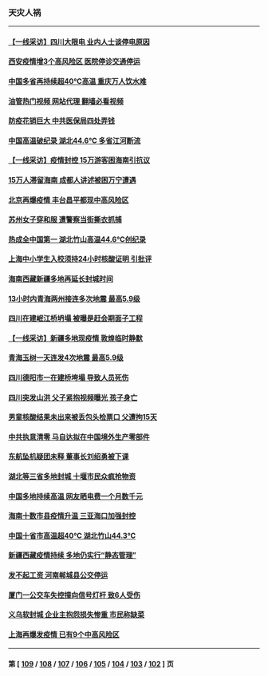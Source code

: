 ### 天灾人祸
---
#### [【一线采访】四川大限电 业内人士谈停电原因](../../pages/ncid280/n13803685.md?08171245) 
#### [西安疫情增3个高风险区 医院停诊交通停运](../../pages/ncid280/n13803699.md?08171245) 
#### [中国多省再持续超40℃高温 重庆万人饮水难](../../pages/ncid280/n13803329.md?08171245) 
#### [油管热门视频 网站代理 翻墙必看视频](http://209.222.30.114:81/youtube.html?08171245)
#### [防疫花销巨大 中共医保局四处弄钱](../../pages/ncid280/n13803275.md?08171245) 
#### [中国高温破纪录 湖北44.6℃ 多省江河断流](../../pages/ncid280/n13803212.md?08171245) 
#### [【一线采访】疫情封控 15万游客困海南引抗议](../../pages/ncid280/n13802950.md?08171245) 
#### [15万人滞留海南 成都人讲述被困万宁遭遇](../../pages/ncid280/n13802777.md?08171245) 
#### [北京再爆疫情 丰台昌平都现中高风险区](../../pages/ncid280/n13802921.md?08171245) 
#### [苏州女子穿和服 遭警察当街撕衣抓捕](../../pages/ncid280/n13802941.md?08171245) 
#### [热成全中国第一 湖北竹山高温44.6℃创纪录](../../pages/ncid280/n13802863.md?08171245) 
#### [上海中小学生入校须持24小时核酸证明 引批评](../../pages/ncid280/n13802739.md?08171245) 
#### [海南西藏新疆多地再延长封城时间](../../pages/ncid280/n13802667.md?08171245) 
#### [13小时内青海两州接连多次地震 最高5.9级](../../pages/ncid280/n13802662.md?08171245) 
#### [四川在建岷江桥坍塌 被曝是赶会期面子工程](../../pages/ncid280/n13802501.md?08171245) 
#### [【一线采访】新疆多地现疫情 敦煌临时静默](../../pages/ncid280/n13802256.md?08171245) 
#### [青海玉树一天连发4次地震 最高5.9级](../../pages/ncid280/n13802339.md?08171245) 
#### [四川德阳市一在建桥垮塌 导致人员死伤](../../pages/ncid280/n13802325.md?08171245) 
#### [四川突发山洪 父子紧抱视频曝光 孩子身亡](../../pages/ncid280/n13802145.md?08171245) 
#### [男童核酸结果未出来被丢包头检票口 父遭拘15天](../../pages/ncid280/n13802098.md?08171245) 
#### [中共执意清零 马自达拟在中国境外生产零部件](../../pages/ncid280/n13801960.md?08171245) 
#### [东航坠机疑团未释 董事长刘绍勇被下课](../../pages/ncid280/n13801768.md?08171245) 
#### [湖北等三省多地封城 十堰市民众疯抢物资](../../pages/ncid280/n13801734.md?08171245) 
#### [中国多地持续高温 网友晒电费一个月数千元](../../pages/ncid280/n13801760.md?08171245) 
#### [海南十数市县疫情升温 三亚海口加强封控](../../pages/ncid280/n13801700.md?08171245) 
#### [中国十省市高温超40℃ 湖北竹山44.3℃](../../pages/ncid280/n13801536.md?08171245) 
#### [新疆西藏疫情持续 多地仍实行“静态管理”](../../pages/ncid280/n13801663.md?08171245) 
#### [发不起工资 河南郸城县公交停运](../../pages/ncid280/n13801528.md?08171245) 
#### [厦门一公交车失控撞向信号灯杆 致6人受伤](../../pages/ncid280/n13800863.md?08171245) 
#### [义乌软封城 企业主抱怨损失惨重 市民称缺菜](../../pages/ncid280/n13800916.md?08171245) 
#### [上海再爆发疫情 已有9个中高风险区](../../pages/ncid280/n13800834.md?08171245) 

---
#### 第 [ [109](./109.md?08171245) / [108](./108.md?08171245) / [107](./107.md?08171245) / [106](./106.md?08171245) / [105](./105.md?08171245) / [104](./104.md?08171245) / [103](./103.md?08171245) / [102](./102.md?08171245) ] 页
